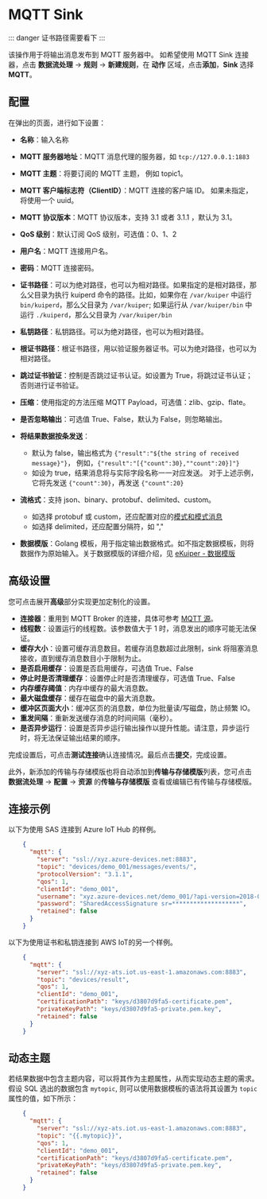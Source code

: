 # MQTT Sink

::: danger
证书路径需要看下
:::

该操作用于将输出消息发布到 MQTT 服务器中。
如希望使用 MQTT Sink 连接器，点击 **数据流处理** -> **规则** -> **新建规则**，在 **动作** 区域，点击**添加**，**Sink** 选择 **MQTT**。

## 配置

在弹出的页面，进行如下设置：

- **名称**：输入名称
- **MQTT 服务器地址**：MQTT 消息代理的服务器，如 `tcp://127.0.0.1:1883`
- **MQTT 主题**：将要订阅的 MQTT 主题， 例如 topic1。
- **MQTT 客户端标志符（ClientID）**：MQTT 连接的客户端 ID。 如果未指定，将使用一个 uuid。
- **MQTT 协议版本**：MQTT 协议版本，支持 3.1 或者 3.1.1 ，默认为 3.1。
- **QoS 级别**：默认订阅 QoS 级别，可选值：0、1、2  
- **用户名**：MQTT 连接用户名。
- **密码**：MQTT 连接密码。
- **证书路径**：可以为绝对路径，也可以为相对路径。如果指定的是相对路径，那么父目录为执行 kuiperd 命令的路径。比如，如果你在 `/var/kuiper` 中运行 `bin/kuiperd`，那么父目录为 `/var/kuiper`; 如果运行从 `/var/kuiper/bin` 中运行 `./kuiperd`，那么父目录为 `/var/kuiper/bin`
- **私钥路径**：私钥路径。可以为绝对路径，也可以为相对路径。
- **根证书路径**：根证书路径，用以验证服务器证书。可以为绝对路径，也可以为相对路径。
- **跳过证书验证**：控制是否跳过证书认证。如设置为 True，将跳过证书认证；否则进行证书验证。
- **压缩**：使用指定的方法压缩 MQTT Payload，可选值：zlib、gzip、flate。
- **是否忽略输出**：可选值 True、False，默认为 False，则忽略输出。
- **将结果数据按条发送**：
  
  - 默认为 false，输出格式为 `{"result":"${the string of received message}"}`， 例如，`{"result":"[{"count":30},""count":20}]"}`
  - 如设为 true，结果消息将与实际字段名称一一对应发送。 对于上述示例，它将先发送 `{"count":30}`，再发送 `{"count":20}`
  
- **流格式**：支持 json、binary、protobuf、delimited、custom。
  - 如选择 protobuf 或 custom，还应配置对应的[模式和模式消息](../config.md)
  - 如选择 delimited，还应配置分隔符，如 ","

- **数据模版**：Golang 模板，用于指定输出数据格式。如不指定数据模板，则将数据作为原始输入。关于数据模版的详细介绍，见 [eKuiper - 数据模版](https://ekuiper.org/docs/zh/latest/guide/sinks/data_template.html)

## 高级设置

您可点击展开**高级**部分实现更加定制化的设置。

- **连接器**：重用到 MQTT Broker 的连接，具体可参考 [MQTT 源](../mqtt.md)。
- **线程数**：设置运行的线程数。该参数值大于 1 时，消息发出的顺序可能无法保证。
- **缓存大小**：设置可缓存消息数目。若缓存消息数超过此限制，sink 将阻塞消息接收，直到缓存消息数目小于限制为止。
- **是否启用缓存**：设置是否启用缓存，可选值 True、False
- **停止时是否清理缓存**：设置停止时是否清理缓存，可选值 True、False
- **内存缓存阈值**：内存中缓存的最大消息数。
- **最大磁盘缓存**：缓存在磁盘中的最大消息数。
- **缓冲区页面大小**：缓冲区页的消息数，单位为批量读/写磁盘，防止频繁 IO。
- **重发间隔**：重新发送缓存消息的时间间隔（毫秒）。
- **是否异步运行**：设置是否异步运行输出操作以提升性能。请注意，异步运行时，将无法保证输出结果的顺序。

完成设置后，可点击**测试连接**确认连接情况。最后点击**提交**，完成设置。

此外，新添加的传输与存储模版也将自动添加到**传输与存储模版**列表，您可点击 **数据流处理** -> **配置** -> **资源** 的**传输与存储模版** 查看或编辑已有传输与存储模版。

## 连接示例

以下为使用 SAS 连接到 Azure IoT Hub 的样例。

```json
    {
      "mqtt": {
        "server": "ssl://xyz.azure-devices.net:8883",
        "topic": "devices/demo_001/messages/events/",
        "protocolVersion": "3.1.1",
        "qos": 1,
        "clientId": "demo_001",
        "username": "xyz.azure-devices.net/demo_001/?api-version=2018-06-30",
        "password": "SharedAccessSignature sr=*******************",
        "retained": false
      }
    }
```

以下为使用证书和私钥连接到 AWS IoT的另一个样例。

```json
    {
      "mqtt": {
        "server": "ssl://xyz-ats.iot.us-east-1.amazonaws.com:8883",
        "topic": "devices/result",
        "qos": 1,
        "clientId": "demo_001",
        "certificationPath": "keys/d3807d9fa5-certificate.pem",
        "privateKeyPath": "keys/d3807d9fa5-private.pem.key",
        "retained": false
      }
    }
```

## 动态主题

若结果数据中包含主题内容，可以将其作为主题属性，从而实现动态主题的需求。假设 SQL 选出的数据包含 `mytopic`, 则可以使用数据模板的语法将其设置为 `topic` 属性的值，如下所示：

```json
    {
      "mqtt": {
        "server": "ssl://xyz-ats.iot.us-east-1.amazonaws.com:8883",
        "topic": "{{.mytopic}}",
        "qos": 1,
        "clientId": "demo_001",
        "certificationPath": "keys/d3807d9fa5-certificate.pem",
        "privateKeyPath": "keys/d3807d9fa5-private.pem.key",
        "retained": false
      }
    }
```
